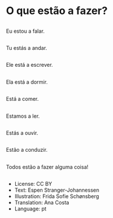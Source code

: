 # O que estão a fazer?

##
Eu estou a falar.

##
Tu estás a andar.

##
Ele está a escrever.

##
Ela está a dormir.

##
Está a comer.

##
Estamos a ler.

##
Estás a ouvir.

##
Estão a conduzir.

##
Todos estão a fazer alguma coisa!

##
* License: CC BY
* Text: Espen Stranger-Johannessen
* Illustration: Frida Sofie Schønsberg
* Translation: Ana Costa
* Language: pt
